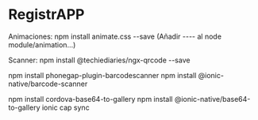 # RegistrAPP
Animaciones:
npm install animate.css --save
(Añadir ---- al node module/animation...)


Scanner:
npm install @techiediaries/ngx-qrcode --save

npm install phonegap-plugin-barcodescanner
npm install @ionic-native/barcode-scanner

npm install cordova-base64-to-gallery
npm install @ionic-native/base64-to-gallery
ionic cap sync
